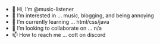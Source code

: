 - 👋 Hi, I’m @music-listener
- 👀 I’m interested in ... music, blogging, and being annoying
- 🌱 I’m currently learning ... html/css/java
- 💞️ I’m looking to collaborate on ... n/a
- 📫 How to reach me ... cott on discord

<!---
music-listener/music-listener is a ✨ special ✨ repository because its `README.md` (this file) appears on your GitHub profile.
You can click the Preview link to take a look at your changes.
--->
